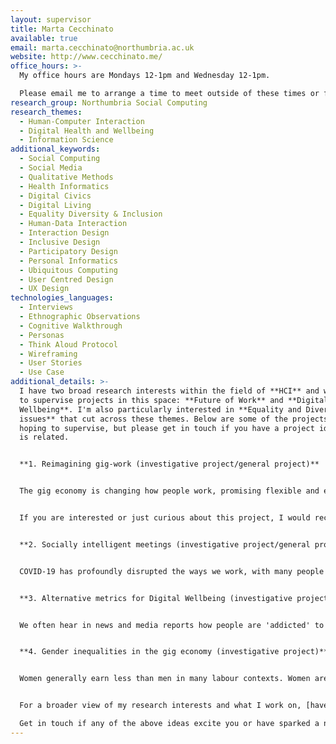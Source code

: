 ```yaml
---
layout: supervisor
title: Marta Cecchinato
available: true
email: marta.cecchinato@northumbria.ac.uk
website: http://www.cecchinato.me/
office_hours: >-
  My office hours are Mondays 12-1pm and Wednesday 12-1pm. 

  Please email me to arrange a time to meet outside of these times or for a link to a Teams meeting. 
research_group: Northumbria Social Computing
research_themes:
  - Human-Computer Interaction
  - Digital Health and Wellbeing
  - Information Science
additional_keywords:
  - Social Computing
  - Social Media
  - Qualitative Methods
  - Health Informatics
  - Digital Civics
  - Digital Living
  - Equality Diversity & Inclusion
  - Human-Data Interaction
  - Interaction Design
  - Inclusive Design
  - Participatory Design
  - Personal Informatics
  - Ubiquitous Computing
  - User Centred Design
  - UX Design
technologies_languages:
  - Interviews
  - Ethnographic Observations
  - Cognitive Walkthrough
  - Personas
  - Think Aloud Protocol
  - Wireframing
  - User Stories
  - Use Case
additional_details: >-
  I have two broad research interests within the field of **HCI** and would love
  to supervise projects in this space: **Future of Work** and **Digital
  Wellbeing**. I'm also particularly interested in **Equality and Diversity
  issues** that cut across these themes. Below are some of the projects I am
  hoping to supervise, but please get in touch if you have a project idea that
  is related.


  **1. Reimagining gig-work (investigative project/general project)**


  The gig economy is changing how people work, promising flexible and easy ways to earn money, but the reality is that gig platforms often hinder the autonomy and growth of workers. The gig economy is also referred to as the '[sharing economy](https://www.brenthecht.com/publications/cscw2018pacm_sharingeconomylitreview.pdf)', where capital-intensive good are shared: this could be someone's car (e.g. Uber), someone's house (e.g., Airbnb), someone's time (e.g. TaskRabbit), or someone's knowledge (e.g. [Upwork](https://nrl.northumbria.ac.uk/id/eprint/45264/1/chi21b_sub7788_cam_i16.pdf)). There is a call to move towards more collaborative worker-centred gig economy, however how this happens is not clear and it will vary between different types of gig work. Specifically, [Alkhatib et al. (2018)](https://arxiv.org/pdf/1807.08189.pdf) have identified 7 areas to further explore when designing more collaborative gig platforms. This project would build on existing work to either apply Alkhatib et al.'s work in a specific context (e.g. Uber drivers) and understand the unique needs of workers for a more collaborative platform, or expand on one of the 7 recommendations to propose design solutions following a user-centred design model.


  If you are interested or just curious about this project, I would recommend signing up to this [free online event (28 and 29 October) on Digital Worker Inquiry: Data, Solidarity and Leverage](https://www.eventbrite.co.uk/e/digital-worker-inquiry-data-solidarity-leverage-tickets-157812043069?aff=eemailordconf&utm_campaign=order_confirm&utm_medium=email&ref=eemailordconf&utm_source=eventbrite&utm_term=viewevent), as there will be a showcase worker-led data projects, ranging from the creation of apps, tools, and software to the discussions of the ethical, technical, and legal challenges of working with or organising through worker data


  **2. Socially intelligent meetings (investigative project/general project)**


  COVID-19 has profoundly disrupted the ways we work, with many people now enjoying working from home as a result of spending time setting up their workstations. As things are slowly going back to 'normal', new forms of hybrid and blended working are emerging, where teams work partially at home and partially in the office. This can affect collaborative work in particular, such as meetings. While hybrid meetings (where there is a mix of remote and in-person participation) are not new, the technology to support these has still a long way to go. Microsoft Research has been leading the way around hybrid meetings (see [guidelines here](https://www.microsoft.com/en-us/research/project/the-new-future-of-work/articles/hybrid-meetings-guide/), and recent publications such as about [online meeting chats](https://eprints.lancs.ac.uk/id/eprint/152899/1/2021_CHI_LBW_parallel_chat_author_own_version_custom_footer_1_.pdf) and [how AI can support online meetings](https://www.researchgate.net/profile/Samiha-Samrose/publication/351422187_MeetingCoach_An_Intelligent_Dashboard_for_Supporting_Effective_Inclusive_Meetings/links/60bad8dd92851cb13d799384/MeetingCoach-An-Intelligent-Dashboard-for-Supporting-Effective-Inclusive-Meetings.pdf)). This project would look at how technology can better support participation, engagement and inclusivity, while accounting for power dynamics during hybrid meetings. Note that this could be applied to a work context (you could even have a client such as your placement company), or in an education context (think about teaching experiences). Alternatively, this project could take a broader lens and just focus on how to re-imagine workspaces in a hybrid world.


  **3. Alternative metrics for Digital Wellbeing (investigative project/general project)**


  We often hear in news and media reports how people are 'addicted' to technology and how screen time is bad. As a result, the term Digital Wellbeing has emerged and often refers to how people use technology in their day to day life and the impacts it may have on their wellbeing. However, there is no common definition of what this actually means. Companies like Google, Apple and others have started to introduce time tracking metrics on apps and devices to help users understand how much time they spend doing certain activities. This has resulted in an over-simplification of what Digital Wellbeing solutions might look like, reducing our complex interactions with technology to a number. [Building on a workshop I organised with experts on the topic and industry participants from Google, Huawei and Microsoft Research](https://digitalwellbeingworkshop.wordpress.com/discussions/), this project would look at identifying a user group that could benefit from digital wellbeing solutions, and [co-designing](https://citeseerx.ist.psu.edu/viewdoc/download?doi=10.1.1.306.9795&rep=rep1&type=pdf) with them potential solutions that help them value their use of technology but are not limited to time tracking. One possible solution could be the [use of design frictions](https://discovery.ucl.ac.uk/id/eprint/1475258/), small hurdles introduced within the interaction to make users more mindful of how they use technology. How these frictions are introduced would need to be explored further in the project.


  **4. Gender inequalities in the gig economy (investigative project)**


  Women generally earn less than men in many labour contexts. Women are also often disadvantaged in career progression compared to men as a result of the inequalities around unpaid labour, such as housework and childcare. The growing gig economy allows for more flexible ways of working, especially in remote ways, and this can open more possibilities for women to work around other commitments. However, recent studies have shown there are gender differences in pricing strategies for online labour: women generally ask for less money than men. Work by Foong et al. ([2018](https://dl.acm.org/doi/pdf/10.1145/3274322) and [2021](http://www.eurekafoong.com/documents/foong_gerber_chi2021_genderpricing.pdf)) has identified a number of future directions to further address these inequalities, such as creating 'gig literacies', develop new socio-technical interventions, and off-platform design interventions. This project could further investigate gender inequalities in gig platforms and payment structures, or develop and evaluate new solutions that minimise such inequalities. I'm also open to discuss broader topics around gender issues in new forms of work.


  For a broader view of my research interests and what I work on, [have a look at my publications](https://scholar.google.com/citations?hl=en&user=FkS0CT8AAAAJ&view_op=list_works&sortby=pubdate).\

  Get in touch if any of the above ideas excite you or have sparked a new idea for a **Human-Computer Interaction project** you would like to discuss with me.
---
```

